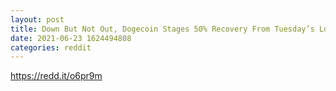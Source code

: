 ```yaml
--- 
layout: post 
title: Down But Not Out, Dogecoin Stages 50% Recovery From Tuesday’s Low 
date: 2021-06-23 1624494808 
categories: reddit 
--- 
```

https://redd.it/o6pr9m